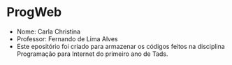 # ProgWeb
- Nome: Carla Christina
- Professor: Fernando de Lima Alves
- Este epositório foi criado para armazenar os códigos feitos na disciplina Programação para Internet do primeiro ano de Tads.
